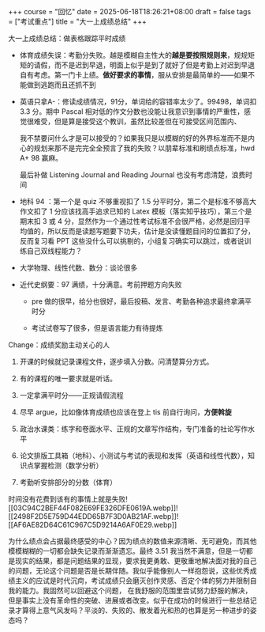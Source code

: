 +++
course = "回忆"
date = 2025-06-18T18:26:21+08:00
draft = false
tags = ["考试重点"]
title = "大一上成绩总结"
+++

大一上成绩总结：做表格跟踪平时成绩

- 体育成绩失误：考勤分失败。越是模糊自主性大的**越是要按照规则来**，规规矩矩的请假，而不是迟到早退，明面上似乎是到了就好了但是考勤上对迟到早退自有考虑。第一门卡上绩。**做好要求的事情**，服从安排是最简单的——如果不能做到逃跑而且还抓不到
    
- 英语只拿A-：修读成绩情况，91分，单词给的容错率太少了。99498，单词扣 3.3 分。期中 Pascal 相对低的作文分数也没能让我意识到事情的严重性，感觉很难受，但是算是接受这个教训，虽然比较差但在可接受区间范围内、
    
    我不禁要问什么才是可以接受的？如果我只是以模糊的好的外界标准而不是内心的规划来那不是完完全全预言了我的失败？以朋辈标准和刷绩点标准，hwd A+ 98 赢麻。
    
    最后补做 Listening Journal and Reading Journal 也没有考虑清楚，浪费时间
    
- 地科 94 ：第一个是 quiz 不够重视扣了 1.5 分平时分，第二个是标准不够高大作文扣了 1 分应该找高手追求已知的 Latex 模板（落实知乎技巧），第三个是期末扣 3 或 4 分，显然作为一个通过性考试标准不会很严格，必然是回归平均值的，所以反而是读题写题要下功夫，估计是没读懂题目问的位置扣了分，反而复习看 PPT 这些没什么可以挑剔的，小组复习确实可以跳过，或者说训练自己双线程能力？
    
- 大学物理、线性代数、数分：谈论很多
    
- 近代史纲要：97 满绩，十分满意。考前押题方向失败
    
    - pre 做的很早，给分也很好，最后投稿、发言、考勤各种追求最终拿满平时分
        
    - 考试试卷写了很多，但是语言能力有待提炼
        

Change：成绩奖励主动关心的人

1. 开课的时候就记录课程文件，逐步填入分数。问清楚算分方式。
    
2. 有的课程的唯一要求就是听话。
    
3. 一定拿满平时分——正规请假流程
    
4. 尽早 argue，比如像体育成绩也应该在登上 tis 前自行询问，**方便斡旋**
    
5. 政治水课类：练字和卷面水平、正规的文章写作结构，专门准备的社论写作水平
    
6. 论文排版工具箱（地科）、小测试与考试的表现和发挥（英语和线性代数），知识点掌握检测（数学分析）
    
7. 考勤听安排部分的分数（体育）
    

时间没有花费到该有的事情上就是失败![[03C94C2BEF44F082E69FE326DFE0619A.webp]]![[2498F2D5E759D44EDD65B7F3D0AB21AF.webp]]![[AF6AE82D64C61C967C5D9214A6AF0E29.webp]]

为什么绩点会占据最终感受的中心？因为绩点的数值来源清晰、无可避免，而其他模模糊糊的一切都会缺失记录而渐渐遗忘。最终 3.51 我当然不满意，但是一切都是现实的结果，都是问题结果的显现，要求我更勇敢、更敬重地解决面对我的自己的问题，无论这个问题是否是长期伴随。我似乎能像别人一样抱怨说，这些优秀成绩主义的应试是时代沉疴，考试成绩只会磨灭创作灵感、否定个体的努力并限制自我的能力。我固然可以回避这个问题， 在我舒服的范围里尝试努力舒服的解决，但是事实上没有革命性的突破、进展或者改变。似乎在成功的时候进行一些总结记录才算得上意气风发吗？平淡的、失败的、散发着光和热的也算是另一种进步的姿态吗？